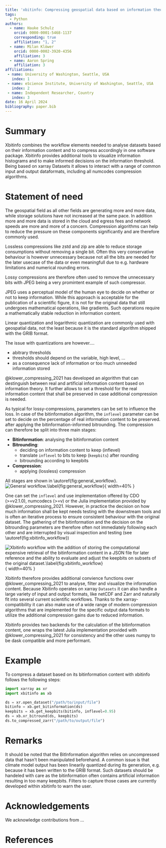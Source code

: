 ```yaml
---
title: 'xbitinfo: Compressing geospatial data based on information theory'
tags:
  - Python
authors:
  - name: Hauke Schulz
    orcid: 0000-0001-5468-1137
    corresponding: true
    affiliation: "1, 2"
  - name: Milan Klöwer
    orcid: 0000-0002-3920-4356
    affiliation: 3
  - name: Aaron Spring
    affiliation: 3
affiliations:
 - name: University of Washington, Seattle, USA
   index: 1
 - name: eScience Institute, University of Washington, Seattle, USA
   index: 2
 - name: Independent Researcher, Country
   index: 3
date: 16 April 2024
bibliography: paper.bib
---
```


# Summary

Xbitinfo combines the workflow elements needed to analyse datasets based on their information content and to compress accordingly in one software package. Xbitinfo provides additional tools to visualize information histograms and to make informed decisions on the information threshold. Being based on xarray Datasets it allows to interact with a range of common input and output dataformats, including all numcodes compression algorithms.

# Statement of need

The geospatial field as all other fields are generating more and more data, while storage solutions have not increased at the same pace. In addition more and more data is stored in the cloud and egress fees and network speeds are more and more of a concern. Compression algorithms can help to reduce the pressure on these components significantly and are therefore commonly used.

Lossless compressions like zstd and zip are able to reduce storage consumptions without removing a single bit. Often this very conservative behaviour is however unnecessary because not all the bits are needed for the later usecase of the data or even meaningfull due to e.g. hardware limitations and numerical rounding errors.

Lossy compressions are therefore often used to remove the unnecessary bits with JPEG being a very promintent example of such compressor.

JPEG uses a perceptual model of the human eye to decide on whether or not to keep information. While this approach is acceptable for the publication of a scientific figure, it is not for the original data that still undergoes mathematical operations, like gradients. Such operations require a mathematically stable reduction in information content.

Linear quantization and logarithmic quantization are commonly used with geospatial data, not the least because it is the standard algorithm shipped with the GRIB format.

The issue with quantizations are however....

- abitrary thresholds
- thresholds should depend on the variable, high level, ...
- as a consequence lack of information or too much unneeded information stored

@klower_compressing_2021 has developed an algorithm that can destinguish between real and artificial information content based on information theory. It further allows to set a threshold for the real information content that shall be preserved in case additional compression is needed.

As typical for lossy-compressions, parameters can be set to influence the loss. In case of the bitinformation algorithm, the `inflevel` parameter can be set to decide on the percentage of real information content to be preserved. after applying the bitinformation-informed bitrounding. The compression can therefore be split into three main stages:

 - **Bitinformation**: analysing the bitinformation content
 - **Bitrounding**:
    - deciding on information content to keep (inflevel)
    - translate `inflevel` to bits to keep (`keepbits`) after rounding
    - bitrounding according to keepbits
 - **Compression**:
    - applying (lossless) compression

All stages are shown in \autoref{fig:general_workflow}.
![General workflow.\label{fig:general_workflow}](general_workflow.png){ width=40% }

One can set the `inflevel` and use implementation offered by CDO (>=v2.1.0), numcodecs (>=v) or the Julia implementation provided by @klower_compressing_2021. However, in practice the decision on how much information shall be kept needs testing with the downstream tools and is often an iterative process to ensure consistent behaviour with the original dataset. The gathering of the bitinformation and the decision on the bitrounding parameters are therefore often not immediately following each other and are interrupted by visual inspection and testing (see \autoref{fig:xbitinfo_workflow})

![Xbitinfo workflow with the addition of storing the computational expensive retrieval of the bitinformation content in a JSON file for later reference and the ability to evaluate and adjust the keepbits on subsets of the original dataset.\label{fig:xbitinfo_workflow}](xbitinfo_workflow.png){ width=40% }

Xbitinfo therefore provides additional convience functions over  @klower_compressing_2021 to analyse, filter and visualize the information content. Because Xbitinfo operates on xarray `Datasets` it can also handle a large variety of input and output formats, like netCDF and Zarr and naturally fit into several current scientific workflows. Thanks to the xarray-compatibility it can also make use of a wide range of modern compression algorithms that are implemented for the specific output data formats to utilize the additional compression gains due to reduced information.

Xbitinfo provides two backends for the calculation of the bitinformation content, one wraps the latest Julia implementation provided with @klower_compressing_2021 for consistency and the other uses numpy to be dask compatible and more performant.


# Example

To compress a dataset based on its bitinformation content with xbitinfo follows the following steps:

```python
import xarray as xr
import xbitinfo as xb

ds = xr.open_dataset("/path/to/input/file")
bitinfo = xb.get_bitinformation(ds)
keepbits = xb.get_keepbits(bitinfo, inflevel=0.95)
ds = xb.xr_bitround(ds, keepbits)
ds.to_compressed_zarr("/path/to/output/file")
```


# Remarks

It should be noted that the BitInformation algorithm relies on uncompressed data that hasn't been manipulated beforehand. A common issue is that climate model output has been linearily quantized during its generation, e.g. because it has been written to the GRIB format. Such datasets should be handeled with care as the bitinformation often contains artificial information resulting in too many keepbits. Filters to capture those cases are currently developed within xbitinfo to warn the user.


<!-- # Citations

Citations to entries in paper.bib should be in
[rMarkdown](http://rmarkdown.rstudio.com/authoring_bibliographies_and_citations.html)
format.

If you want to cite a software repository URL (e.g. something on GitHub without a preferred
citation) then you can do it with the example BibTeX entry below for @fidgit.

For a quick reference, the following citation commands can be used:
- `@author:2001`  ->  "Author et al. (2001)"
- `[@author:2001]` -> "(Author et al., 2001)"
- `[@author1:2001; @author2:2001]` -> "(Author1 et al., 2001; Author2 et al., 2002)" -->

# Acknowledgements

We acknowledge contributions from ...

# References
